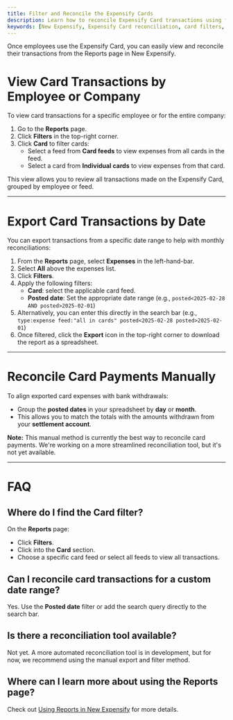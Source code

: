 ```yaml
---
title: Filter and Reconcile the Expensify Cards
description: Learn how to reconcile Expensify Card transactions using filters and exports in New Expensify, with tips for both card and payment reconciliation.
keywords: [New Expensify, Expensify Card reconciliation, card filters, export transactions, payment reconciliation, report filters, posted date, settlement matching]
---
```


Once employees use the Expensify Card, you can easily view and reconcile their transactions from the Reports page in New Expensify.


# View Card Transactions by Employee or Company

To view card transactions for a specific employee or for the entire company:

1. Go to the **Reports** page.
2. Click **Filters** in the top-right corner.
3. Click **Card** to filter cards:
   - Select a feed from **Card feeds** to view expenses from all cards in the feed. 
   - Select a card from **Individual cards** to view expenses from that card. 

This view allows you to review all transactions made on the Expensify Card, grouped by employee or feed.

---

# Export Card Transactions by Date

You can export transactions from a specific date range to help with monthly reconciliations:

1. From the **Reports** page, select **Expenses** in the left-hand-bar. 
2. Select **All** above the expenses list. 
3. Click **Filters**.
4. Apply the following filters: 
   - **Card**: select the applicable card feed. 
   - **Posted date**: Set the appropriate date range (e.g., `posted<2025-02-28 AND posted>2025-02-01`)
5. Alternatively, you can enter this directly in the search bar (e.g., `type:expense feed:"all in cards" posted<2025-02-28 posted>2025-02-01`)
6. Once filtered, click the **Export** icon in the top-right corner to download the report as a spreadsheet.

---

# Reconcile Card Payments Manually

To align exported card expenses with bank withdrawals:

- Group the **posted dates** in your spreadsheet by **day** or **month**.
- This allows you to match the totals with the amounts withdrawn from your **settlement account**.

**Note:** This manual method is currently the best way to reconcile card payments. We're working on a more streamlined reconciliation tool, but it's not yet available.

---

# FAQ

## Where do I find the Card filter?

On the **Reports** page:
- Click **Filters**.
- Click into the **Card** section.
- Choose a specific card feed or select all feeds to view all transactions.

## Can I reconcile card transactions for a custom date range?

Yes. Use the **Posted date** filter or add the search query directly to the search bar.

## Is there a reconciliation tool available?

Not yet. A more automated reconciliation tool is in development, but for now, we recommend using the manual export and filter method.

## Where can I learn more about using the Reports page?

Check out [Using Reports in New Expensify](https://docs.expensify.com/help/using-reports-in-new-expensify) for more details.

